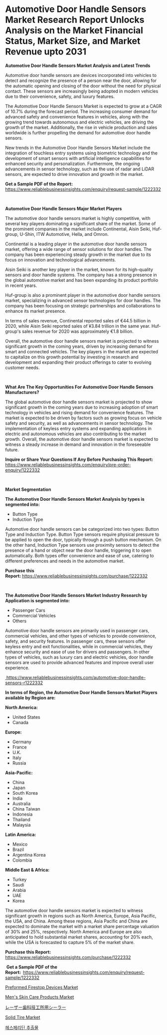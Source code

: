 <p><h1>Automotive Door Handle Sensors Market Research Report Unlocks Analysis on the Market Financial Status, Market Size, and Market Revenue upto 2031</h1></p><p><strong>Automotive Door Handle Sensors Market Analysis and Latest Trends</strong></p>
<p><p>Automotive door handle sensors are devices incorporated into vehicles to detect and recognize the presence of a person near the door, allowing for the automatic opening and closing of the door without the need for physical contact. These sensors are increasingly being adopted in modern vehicles due to their convenience, safety, and luxury features.</p><p>The Automotive Door Handle Sensors Market is expected to grow at a CAGR of 10.7% during the forecast period. The increasing consumer demand for advanced safety and convenience features in vehicles, along with the growing trend towards autonomous and electric vehicles, are driving the growth of the market. Additionally, the rise in vehicle production and sales worldwide is further propelling the demand for automotive door handle sensors.</p><p>New trends in the Automotive Door Handle Sensors Market include the integration of touchless entry systems using biometric technology and the development of smart sensors with artificial intelligence capabilities for enhanced security and personalization. Furthermore, the ongoing advancements in sensor technology, such as the use of radar and LiDAR sensors, are expected to drive innovation and growth in the market.</p></p>
<p><strong>Get a Sample PDF of the Report:&nbsp;</strong> <a href="https://www.reliablebusinessinsights.com/enquiry/request-sample/1222332">https://www.reliablebusinessinsights.com/enquiry/request-sample/1222332</a></p>
<p>&nbsp;</p>
<p><strong>Automotive Door Handle Sensors Major Market Players</strong></p>
<p><p>The automotive door handle sensors market is highly competitive, with several key players dominating a significant share of the market. Some of the prominent companies in the market include Continental, Aisin Seiki, Huf-group, U-Shin, ITW Automotive, Hella, and Omron.</p><p>Continental is a leading player in the automotive door handle sensors market, offering a wide range of sensor solutions for door handles. The company has been experiencing steady growth in the market due to its focus on innovation and technological advancements.</p><p>Aisin Seiki is another key player in the market, known for its high-quality sensors and door handle systems. The company has a strong presence in the global automotive market and has been expanding its product portfolio in recent years.</p><p>Huf-group is also a prominent player in the automotive door handle sensors market, specializing in advanced sensor technologies for door handles. The company has been focusing on strategic partnerships and collaborations to enhance its market presence.</p><p>In terms of sales revenue, Continental reported sales of €44.5 billion in 2020, while Aisin Seiki reported sales of ¥3.84 trillion in the same year. Huf-group's sales revenue for 2020 was approximately €1.8 billion.</p><p>Overall, the automotive door handle sensors market is projected to witness significant growth in the coming years, driven by increasing demand for smart and connected vehicles. The key players in the market are expected to capitalize on this growth potential by investing in research and development and expanding their product offerings to cater to evolving customer needs.</p></p>
<p>&nbsp;</p>
<p><strong>What Are The Key Opportunities For Automotive Door Handle Sensors Manufacturers?</strong></p>
<p><p>The global automotive door handle sensors market is projected to show significant growth in the coming years due to increasing adoption of smart technology in vehicles and rising demand for convenience features. The market is expected to be driven by factors such as growing focus on vehicle safety and security, as well as advancements in sensor technology. The implementation of keyless entry systems and expanding applications in electric and autonomous vehicles are also contributing to the market growth. Overall, the automotive door handle sensors market is expected to witness a steady increase in demand and innovation in the foreseeable future.</p></p>
<p><strong>Inquire or Share Your Questions If Any Before Purchasing This Report:</strong> <a href="https://www.reliablebusinessinsights.com/enquiry/pre-order-enquiry/1222332">https://www.reliablebusinessinsights.com/enquiry/pre-order-enquiry/1222332</a></p>
<p>&nbsp;</p>
<p><strong>Market Segmentation</strong></p>
<p><strong>The Automotive Door Handle Sensors Market Analysis by types is segmented into:</strong></p>
<p><ul><li>Button Type</li><li>Induction Type</li></ul></p>
<p><p>Automotive door handle sensors can be categorized into two types: Button Type and Induction Type. Button Type sensors require physical pressure to be applied to open the door, typically through a push button mechanism. On the other hand, Induction Type sensors use proximity sensors to detect the presence of a hand or object near the door handle, triggering it to open automatically. Both types offer convenience and ease of use, catering to different preferences and needs in the automotive market.</p></p>
<p><strong>Purchase this Report:&nbsp;</strong><a href="https://www.reliablebusinessinsights.com/purchase/1222332">https://www.reliablebusinessinsights.com/purchase/1222332</a></p>
<p>&nbsp;</p>
<p><strong>The Automotive Door Handle Sensors Market Industry Research by Application is segmented into:</strong></p>
<p><ul><li>Passenger Cars</li><li>Commercial Vehicles</li><li>Others</li></ul></p>
<p><p>Automotive door handle sensors are primarily used in passenger cars, commercial vehicles, and other types of vehicles to provide convenience, safety, and security features. In passenger cars, these sensors offer keyless entry and exit functionalities, while in commercial vehicles, they enhance security and ease of use for drivers and passengers. In other types of vehicles, such as luxury cars and electric vehicles, door handle sensors are used to provide advanced features and improve overall user experience.</p></p>
<p><a href="https://www.reliablebusinessinsights.com/automotive-door-handle-sensors-r1222332">&nbsp;https://www.reliablebusinessinsights.com/automotive-door-handle-sensors-r1222332</a></p>
<p><strong>In terms of Region, the Automotive Door Handle Sensors Market Players available by Region are:</strong></p>
<p>
    <p> <strong> North America: </strong>
        <ul>
            <li>United States</li>
            <li>Canada</li>
        </ul>
        </p> 
    <p> <strong> Europe: </strong>
        <ul>
            <li>Germany</li>
            <li>France</li>
            <li>U.K.</li>
            <li>Italy</li>
            <li>Russia</li>
        </ul>
        </p> 
    <p> <strong> Asia-Pacific: </strong>
        <ul>
            <li>China</li>
            <li>Japan</li>
            <li>South Korea</li>
            <li>India</li>
            <li>Australia</li>
            <li>China Taiwan</li>
            <li>Indonesia</li>
            <li>Thailand</li>
            <li>Malaysia</li>
        </ul>
        </p> 
    <p> <strong> Latin America: </strong>
        <ul>
            <li>Mexico</li>
            <li>Brazil</li>
            <li>Argentina Korea</li>
            <li>Colombia</li>
        </ul>
        </p> 
    <p> <strong> Middle East & Africa: </strong>
        <ul>
            <li>Turkey</li>
            <li>Saudi</li>
            <li>Arabia</li>
            <li>UAE</li>
            <li>Korea</li>
        </ul>
    </p>
    </p>
<p><p>The automotive door handle sensors market is expected to witness significant growth in regions such as North America, Europe, Asia Pacific, the USA, and China. Among these regions, Asia Pacific and China are expected to dominate the market with a market share percentage valuation of 30% and 25%, respectively. North America and Europe are also anticipated to hold substantial market shares, accounting for 20% each, while the USA is forecasted to capture 5% of the market share.</p></p>
<p><strong>Purchase this Report: </strong><a href="https://www.reliablebusinessinsights.com/purchase/1222332">https://www.reliablebusinessinsights.com/purchase/1222332</a></p>
<p>&nbsp;<strong>Get a Sample PDF of the Report:&nbsp;&nbsp;</strong><a href="https://www.reliablebusinessinsights.com/enquiry/request-sample/1222332">https://www.reliablebusinessinsights.com/enquiry/request-sample/1222332</a></p>
<p><strong></strong></p>
<p><p><a href="https://www.linkedin.com/pulse/preformed-firestop-devices-market-size-trends-growth-outlook-cj77c">Preformed Firestop Devices Market</a></p><p><a href="https://www.linkedin.com/pulse/mens-skin-care-products-market-dynamics-2024-2031-also-2sqgc">Men's Skin Care Products Market</a></p><p><a href="https://github.com/TysonKub/Market-Research-Report-List-1/blob/main/4614585127786.md">レーザー歯科技工所用シーラー</a></p><p><a href="https://github.com/JuliaFadel1922/Market-Research-Report-List-1/blob/main/solid-tire-market.md">Solid Tire Market</a></p><p><a href="https://github.com/Nicolasrown5/Market-Research-Report-List-1/blob/main/1318349114850.md">헤스페리딘 추출물</a></p></p>
